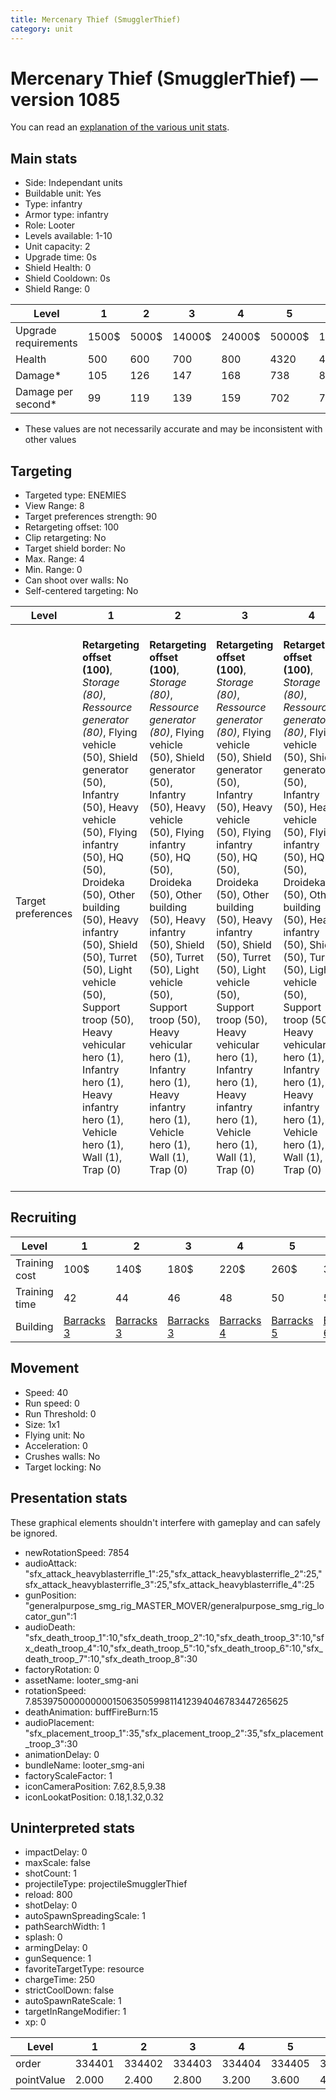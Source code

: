 ```yaml
---
title: Mercenary Thief (SmugglerThief)
category: unit
---
```


# Mercenary Thief (SmugglerThief) — version 1085

You can read an [explanation  of the various unit stats](unitexplained.md).

## Main stats

  * Side: Independant units
  * Buildable unit: Yes
  * Type: infantry
  * Armor type: infantry
  * Role: Looter
  * Levels available: 1-10
  * Unit capacity: 2
  * Upgrade time: 0s
  * Shield Health: 0
  * Shield Cooldown: 0s
  * Shield Range: 0

|Level               |1    |2    |3     |4     |5     |6      |7      |8      |9       |10      |
|--------------------|-----|-----|------|------|------|-------|-------|-------|--------|--------|
|Upgrade requirements|1500$|5000$|14000$|24000$|50000$|100000$|200000$|750000$|2000000$|4000000$|
|Health              |500  |600  |700   |800   |4320  |4800   |5280   |5760   |6240    |7200    |
|Damage*             |105  |126  |147   |168   |738   |819    |901    |983    |1065    |1229    |
|Damage per second*  |99   |119  |139   |159   |702   |779    |858    |936    |1014    |1170    |

* These values are not necessarily accurate and may be inconsistent with other values

## Targeting

  * Targeted type: ENEMIES
  * View Range: 8
  * Target preferences strength: 90
  * Retargeting offset: 100
  * Clip retargeting: No
  * Target shield border: No
  * Max. Range: 4
  * Min. Range: 0
  * Can shoot over walls: No
  * Self-centered targeting: No

|Level             |1                                                                                                                                                                                                                                                                                                                                                                                                                            |2                                                                                                                                                                                                                                                                                                                                                                                                                            |3                                                                                                                                                                                                                                                                                                                                                                                                                            |4                                                                                                                                                                                                                                                                                                                                                                                                                            |5                                                                                                                                                                                                                                                                                                                                                                                                                                |6                                                                                                                                                                                                                                                                                                                                                                                                                                |7                                                                                                                                                                                                                                                                                                                                                                                                                                |8                                                                                                                                                                                                                                                                                                                                                                                                                                |9                                                                                                                                                                                                                                                                                                                                                                                                                                |10                                                                                                                                                                                                                                                                                                                                                                                                                               |
|------------------|-----------------------------------------------------------------------------------------------------------------------------------------------------------------------------------------------------------------------------------------------------------------------------------------------------------------------------------------------------------------------------------------------------------------------------|-----------------------------------------------------------------------------------------------------------------------------------------------------------------------------------------------------------------------------------------------------------------------------------------------------------------------------------------------------------------------------------------------------------------------------|-----------------------------------------------------------------------------------------------------------------------------------------------------------------------------------------------------------------------------------------------------------------------------------------------------------------------------------------------------------------------------------------------------------------------------|-----------------------------------------------------------------------------------------------------------------------------------------------------------------------------------------------------------------------------------------------------------------------------------------------------------------------------------------------------------------------------------------------------------------------------|---------------------------------------------------------------------------------------------------------------------------------------------------------------------------------------------------------------------------------------------------------------------------------------------------------------------------------------------------------------------------------------------------------------------------------|---------------------------------------------------------------------------------------------------------------------------------------------------------------------------------------------------------------------------------------------------------------------------------------------------------------------------------------------------------------------------------------------------------------------------------|---------------------------------------------------------------------------------------------------------------------------------------------------------------------------------------------------------------------------------------------------------------------------------------------------------------------------------------------------------------------------------------------------------------------------------|---------------------------------------------------------------------------------------------------------------------------------------------------------------------------------------------------------------------------------------------------------------------------------------------------------------------------------------------------------------------------------------------------------------------------------|---------------------------------------------------------------------------------------------------------------------------------------------------------------------------------------------------------------------------------------------------------------------------------------------------------------------------------------------------------------------------------------------------------------------------------|---------------------------------------------------------------------------------------------------------------------------------------------------------------------------------------------------------------------------------------------------------------------------------------------------------------------------------------------------------------------------------------------------------------------------------|
|Target preferences|**Retargeting offset (100)**, _Storage (80)_, _Ressource generator (80)_, Flying vehicle (50), Shield generator (50), Infantry (50), Heavy vehicle (50), Flying infantry (50), HQ (50), Droideka (50), Other building (50), Heavy infantry (50), Shield (50), Turret (50), Light vehicle (50), Support troop (50), Heavy vehicular hero (1), Infantry hero (1), Heavy infantry hero (1), Vehicle hero (1), Wall (1), Trap (0)|**Retargeting offset (100)**, _Storage (80)_, _Ressource generator (80)_, Flying vehicle (50), Shield generator (50), Infantry (50), Heavy vehicle (50), Flying infantry (50), HQ (50), Droideka (50), Other building (50), Heavy infantry (50), Shield (50), Turret (50), Light vehicle (50), Support troop (50), Heavy vehicular hero (1), Infantry hero (1), Heavy infantry hero (1), Vehicle hero (1), Wall (1), Trap (0)|**Retargeting offset (100)**, _Storage (80)_, _Ressource generator (80)_, Flying vehicle (50), Shield generator (50), Infantry (50), Heavy vehicle (50), Flying infantry (50), HQ (50), Droideka (50), Other building (50), Heavy infantry (50), Shield (50), Turret (50), Light vehicle (50), Support troop (50), Heavy vehicular hero (1), Infantry hero (1), Heavy infantry hero (1), Vehicle hero (1), Wall (1), Trap (0)|**Retargeting offset (100)**, _Storage (80)_, _Ressource generator (80)_, Flying vehicle (50), Shield generator (50), Infantry (50), Heavy vehicle (50), Flying infantry (50), HQ (50), Droideka (50), Other building (50), Heavy infantry (50), Shield (50), Turret (50), Light vehicle (50), Support troop (50), Heavy vehicular hero (1), Infantry hero (1), Heavy infantry hero (1), Vehicle hero (1), Wall (1), Trap (0)|**Retargeting offset (100)**, _Storage (80)_, _Ressource generator (80)_, Heavy vehicular hero (50), Flying vehicle (50), Infantry hero (50), Shield generator (50), Infantry (50), Heavy vehicle (50), Heavy infantry hero (50), Flying infantry (50), HQ (50), Droideka (50), Other building (50), Heavy infantry (50), Shield (50), Turret (50), Vehicle hero (50), Light vehicle (50), Support troop (50), Wall (1), Trap (0)|**Retargeting offset (100)**, _Storage (80)_, _Ressource generator (80)_, Heavy vehicular hero (50), Flying vehicle (50), Infantry hero (50), Shield generator (50), Infantry (50), Heavy vehicle (50), Heavy infantry hero (50), Flying infantry (50), HQ (50), Droideka (50), Other building (50), Heavy infantry (50), Shield (50), Turret (50), Vehicle hero (50), Light vehicle (50), Support troop (50), Wall (1), Trap (0)|**Retargeting offset (100)**, _Storage (80)_, _Ressource generator (80)_, Heavy vehicular hero (50), Flying vehicle (50), Infantry hero (50), Shield generator (50), Infantry (50), Heavy vehicle (50), Heavy infantry hero (50), Flying infantry (50), HQ (50), Droideka (50), Other building (50), Heavy infantry (50), Shield (50), Turret (50), Vehicle hero (50), Light vehicle (50), Support troop (50), Wall (1), Trap (0)|**Retargeting offset (100)**, _Storage (80)_, _Ressource generator (80)_, Heavy vehicular hero (50), Flying vehicle (50), Infantry hero (50), Shield generator (50), Infantry (50), Heavy vehicle (50), Heavy infantry hero (50), Flying infantry (50), HQ (50), Droideka (50), Other building (50), Heavy infantry (50), Shield (50), Turret (50), Vehicle hero (50), Light vehicle (50), Support troop (50), Wall (1), Trap (0)|**Retargeting offset (100)**, _Storage (80)_, _Ressource generator (80)_, Heavy vehicular hero (50), Flying vehicle (50), Infantry hero (50), Shield generator (50), Infantry (50), Heavy vehicle (50), Heavy infantry hero (50), Flying infantry (50), HQ (50), Droideka (50), Other building (50), Heavy infantry (50), Shield (50), Turret (50), Vehicle hero (50), Light vehicle (50), Support troop (50), Wall (1), Trap (0)|**Retargeting offset (100)**, _Storage (80)_, _Ressource generator (80)_, Heavy vehicular hero (50), Flying vehicle (50), Infantry hero (50), Shield generator (50), Infantry (50), Heavy vehicle (50), Heavy infantry hero (50), Flying infantry (50), HQ (50), Droideka (50), Other building (50), Heavy infantry (50), Shield (50), Turret (50), Vehicle hero (50), Light vehicle (50), Support troop (50), Wall (1), Trap (0)|

## Recruiting

|Level        |1                                  |2                                  |3                                  |4                                  |5                                  |6                                  |7                                  |8                                  |9                                  |10                                  |
|-------------|-----------------------------------|-----------------------------------|-----------------------------------|-----------------------------------|-----------------------------------|-----------------------------------|-----------------------------------|-----------------------------------|-----------------------------------|------------------------------------|
|Training cost|100$                               |140$                               |180$                               |220$                               |260$                               |300$                               |340$                               |380$                               |420$                               |460$                                |
|Training time|42                                 |44                                 |46                                 |48                                 |50                                 |52                                 |54                                 |56                                 |58                                 |60                                  |
|Building     |[Barracks 3](smugglerBarracks.html)|[Barracks 3](smugglerBarracks.html)|[Barracks 3](smugglerBarracks.html)|[Barracks 4](smugglerBarracks.html)|[Barracks 5](smugglerBarracks.html)|[Barracks 6](smugglerBarracks.html)|[Barracks 7](smugglerBarracks.html)|[Barracks 8](smugglerBarracks.html)|[Barracks 9](smugglerBarracks.html)|[Barracks 10](smugglerBarracks.html)|

## Movement

  * Speed: 40
  * Run speed: 0
  * Run Threshold: 0
  * Size: 1x1
  * Flying unit: No
  * Acceleration: 0
  * Crushes walls: No
  * Target locking: No

## Presentation stats

These graphical elements shouldn't interfere with gameplay and can safely be ignored.

  * newRotationSpeed: 7854
  * audioAttack: "sfx_attack_heavyblasterrifle_1":25,"sfx_attack_heavyblasterrifle_2":25,"sfx_attack_heavyblasterrifle_3":25,"sfx_attack_heavyblasterrifle_4":25
  * gunPosition: "generalpurpose_smg_rig_MASTER_MOVER/generalpurpose_smg_rig_locator_gun":1
  * audioDeath: "sfx_death_troop_1":10,"sfx_death_troop_2":10,"sfx_death_troop_3":10,"sfx_death_troop_4":10,"sfx_death_troop_5":10,"sfx_death_troop_6":10,"sfx_death_troop_7":10,"sfx_death_troop_8":30
  * factoryRotation: 0
  * assetName: looter_smg-ani
  * rotationSpeed: 7.8539750000000001506350599811412394046783447265625
  * deathAnimation: buffFireBurn:15
  * audioPlacement: "sfx_placement_troop_1":35,"sfx_placement_troop_2":35,"sfx_placement_troop_3":30
  * animationDelay: 0
  * bundleName: looter_smg-ani
  * factoryScaleFactor: 1
  * iconCameraPosition: 7.62,8.5,9.38
  * iconLookatPosition: 0.18,1.32,0.32

## Uninterpreted stats

  * impactDelay: 0
  * maxScale: false
  * shotCount: 1
  * projectileType: projectileSmugglerThief
  * reload: 800
  * shotDelay: 0
  * autoSpawnSpreadingScale: 1
  * pathSearchWidth: 1
  * splash: 0
  * armingDelay: 0
  * gunSequence: 1
  * favoriteTargetType: resource
  * chargeTime: 250
  * strictCoolDown: false
  * autoSpawnRateScale: 1
  * targetInRangeModifier: 1
  * xp: 0

|Level     |1     |2     |3     |4     |5     |6     |7     |8     |9     |10    |
|----------|------|------|------|------|------|------|------|------|------|------|
|order     |334401|334402|334403|334404|334405|334406|334407|334408|334409|334410|
|pointValue|2.000 |2.400 |2.800 |3.200 |3.600 |4.000 |4.400 |4.800 |5.200 |6.000 |

